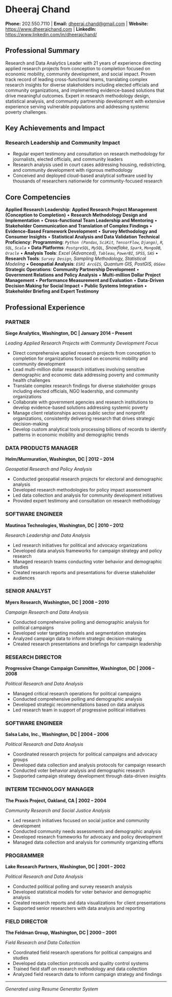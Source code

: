 # Dheeraj Chand

**Phone:** 202.550.7110 | **Email:** dheeraj.chand@gmail.com | **Website:** https://www.dheerajchand.com | **LinkedIn:** https://www.linkedin.com/in/dheerajchand/

## Professional Summary

Research and Data Analytics Leader with 21 years of experience directing applied research projects from conception to completion focused on economic mobility, community development, and social impact. Proven track record of leading cross-functional teams, translating complex research insights for diverse stakeholders including elected officials and community organizations, and implementing evidence-based solutions that drive meaningful outcomes. Expert in research methodology design, statistical analysis, and community partnership development with extensive experience serving vulnerable populations and addressing systemic poverty challenges.

## Key Achievements and Impact

### Research Leadership and Community Impact
- Regular expert testimony and consultation on research methodology for journalists, elected officials, and community leaders
- Research analysis used in court cases addressing housing, redistricting, and community development with rigorous methodology
- Conceived and deployed cloud-based analytical software used by thousands of researchers nationwide for community-focused research

## Core Competencies

**Applied Research Leadership**: **Applied Research Project Management (Conception to Completion)** • **Research Methodology Design and Implementation** • **Cross-functional Team Leadership and Mentoring** • **Stakeholder Communication and Translation of Complex Findings** • **Evidence-Based Framework Development** • **Survey Methodology and Consumer Insights** • **Statistical Analysis and Data Validation**
**Technical Proficiency**: **Programming**: *`Python (Pandas`, `SciKit`, `TensorFlow`, `Django)`, `R`, `SQL`, `Scala`* • **Data Platforms**: *`PostgreSQL`, `MySQL`, Snowflake, `Spark`, `MongoDB`, `Oracle`* • **Analysis Tools**: *Excel (Advanced), `Tableau`, `PowerBI`, `SPSS`, `SAS`* • **Research Tools**: *`Survey Design`, Sampling Methodology, Statistical Modeling* • **Geospatial Analysis**: *`ESRI ArcGIS`, Quantum GIS, PostGIS, `OSGeo`*
**Strategic Operations**: **Community Partnership Development** • **Government Relations and Policy Analysis** • **Multi-million Dollar Project Management** • **Performance Measurement and Evaluation** • **Data-Driven Decision Making for Social Impact** • **Public Systems Integration** • **Stakeholder Briefing and Expert Testimony**

## Professional Experience

### PARTNER
**Siege Analytics, Washington, DC | January 2014 – Present**

*Leading Applied Research Projects with Community Development Focus*

- Direct comprehensive applied research projects from conception to completion for organizations focused on economic mobility and community development
- Lead multi-million dollar research initiatives involving sensitive demographic and economic data addressing poverty and community health challenges
- Translate complex research findings for diverse stakeholder groups including elected officials, NGO leadership, and community organizations
- Collaborate with government agencies and research institutions to develop evidence-based solutions addressing systemic poverty
- Manage client relationships across public sector and nonprofit organizations, consistently delivering research that drives strategic decision-making
- Develop custom analytical tools processing billions of records to identify patterns in economic mobility and demographic trends

### DATA PRODUCTS MANAGER
**Helm/Murmuration, Washington, DC | 2012 – 2014**

*Geospatial Research and Policy Analysis*

- Conducted geospatial research projects for electoral and demographic analysis
- Developed research methodologies for policy impact assessment
- Led data collection and analysis for community development initiatives
- Provided expert testimony and consultation on research methodology

### SOFTWARE ENGINEER
**Mautinoa Technologies, Washington, DC | 2010 – 2012**

*Research Leadership and Data Analysis*

- Led research initiatives for political and advocacy organizations
- Developed data analysis frameworks for campaign strategy and policy research
- Managed research teams conducting voter behavior and demographic studies
- Created research reports and presentations for diverse stakeholder audiences

### SENIOR ANALYST
**Myers Research, Washington, DC | 2008 – 2010**

*Campaign Research and Data Analysis*

- Conducted comprehensive polling and demographic analysis for political campaigns
- Developed voter targeting models and segmentation strategies
- Analyzed campaign data to inform strategic decision-making
- Created research presentations and briefings for campaign leadership

### RESEARCH DIRECTOR
**Progressive Change Campaign Committee, Washington, DC | 2006 – 2008**

*Political Research and Data Analysis*

- Managed critical research operations for political campaigns
- Conducted comprehensive polling and demographic analysis
- Developed strategic recommendations based on data analysis
- Led research team in support of progressive political initiatives

### SOFTWARE ENGINEER
**Salsa Labs, Inc., Washington, DC | 2004 – 2006**

*Political Research and Data Analysis*

- Coordinated research projects for political campaigns and advocacy groups
- Developed data collection and analysis protocols for campaign research
- Conducted voter behavior analysis and demographic research
- Supported campaign strategy development through data-driven insights

### INTERIM TECHNOLOGY MANAGER
**The Praxis Project, Oakland, CA | 2002 – 2004**

*Community Research and Social Justice Analysis*

- Led research initiatives focused on social justice and community development
- Conducted community needs assessments and demographic analysis
- Developed research frameworks for advocacy and policy development
- Managed data collection and analysis for community organizing efforts

### PROGRAMMER
**Lake Research Partners, Washington, DC | 2001 – 2002**

*Political Research and Data Analysis*

- Conducted political polling and survey research analysis
- Developed statistical models for voter behavior and demographic analysis
- Created research reports and data visualizations for client presentations
- Supported senior researchers with data analysis and reporting

### FIELD DIRECTOR
**The Feldman Group, Washington, DC | 2000 – 2001**

*Field Research and Data Collection*

- Coordinated field research operations for political campaigns and studies
- Developed data collection protocols and quality control systems
- Trained field staff on research methodology and data collection
- Analyzed field research data to inform campaign strategy and findings

---

*Generated using Resume Generator System*